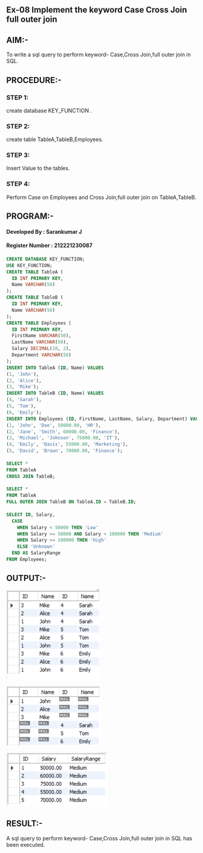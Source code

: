 ## Ex-08 Implement the keyword Case Cross Join full outer join
## AIM:-
To write a sql query to perform keyword- Case,Cross Join,full outer join in SQL.

## PROCEDURE:-
### STEP 1:
create database KEY_FUNCTION .

### STEP 2:
create table TableA,TableB,Employees.

### STEP 3:
Insert Value to the tables.

### STEP 4:
Perform Case on Employees and Cross Join,full outer join on TableA,TableB.

## PROGRAM:-
#### Developed By : Sarankumar J
#### Register Number : 212221230087
```sql
CREATE DATABASE KEY_FUNCTION;
USE KEY_FUNCTION;
CREATE TABLE TableA (
  ID INT PRIMARY KEY,
  Name VARCHAR(50)
);
CREATE TABLE TableB (
  ID INT PRIMARY KEY,
  Name VARCHAR(50)
);
CREATE TABLE Employees (
  ID INT PRIMARY KEY,
  FirstName VARCHAR(50),
  LastName VARCHAR(50),
  Salary DECIMAL(10, 2),
  Department VARCHAR(50)
);
INSERT INTO TableA (ID, Name) VALUES
(1, 'John'),
(2, 'Alice'),
(3, 'Mike');
INSERT INTO TableB (ID, Name) VALUES
(4, 'Sarah'),
(5, 'Tom'),
(6, 'Emily');
INSERT INTO Employees (ID, FirstName, LastName, Salary, Department) VALUES
(1, 'John', 'Doe', 50000.00, 'HR'),
(2, 'Jane', 'Smith', 60000.00, 'Finance'),
(3, 'Michael', 'Johnson', 75000.00, 'IT'),
(4, 'Emily', 'Davis', 55000.00, 'Marketing'),
(5, 'David', 'Brown', 70000.00, 'Finance');

SELECT *
FROM TableA
CROSS JOIN TableB;

SELECT *
FROM TableA
FULL OUTER JOIN TableB ON TableA.ID = TableB.ID;

SELECT ID, Salary,
  CASE
    WHEN Salary < 50000 THEN 'Low'
    WHEN Salary >= 50000 AND Salary < 100000 THEN 'Medium'
    WHEN Salary >= 100000 THEN 'High'
    ELSE 'Unknown'
  END AS SalaryRange
FROM Employees;
```
## OUTPUT:-
![git](./op1.png)

![git](./op2.png)

![git](./op3.png)
## RESULT:-
A sql query to perform keyword- Case,Cross Join,full outer join in SQL has been executed.
